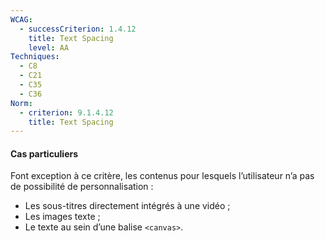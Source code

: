 ```yaml
---
WCAG:
  - successCriterion: 1.4.12
    title: Text Spacing
    level: AA
Techniques:
  - C8
  - C21
  - C35
  - C36
Norm:
  - criterion: 9.1.4.12
    title: Text Spacing
---
```


#### Cas particuliers

Font exception à ce critère, les contenus pour lesquels l’utilisateur n’a pas de possibilité de personnalisation :

- Les sous-titres directement intégrés à une vidéo ;
- Les images texte ;
- Le texte au sein d’une balise `<canvas>`.
